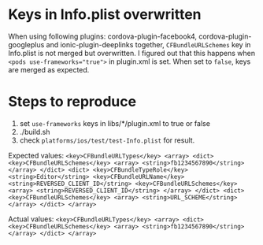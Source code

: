 # Keys in Info.plist overwritten 

When using following plugins: cordova-plugin-facebook4, cordova-plugin-googleplus and ionic-plugin-deeplinks together, `CFBundleURLSchemes` key in Info.plist is not merged but overwritten.
I figured out that this happens when `<pods use-frameworks="true">` in plugin.xml is set. When set to `false`, keys are merged as expected.

# Steps to reproduce

1. set `use-frameworks` keys in libs/*/plugin.xml to true or false
2. ./build.sh
3. check `platforms/ios/test/test-Info.plist` for result. 

Expected values:
`
<key>CFBundleURLTypes</key>
<array>
    <dict>
        <key>CFBundleURLSchemes</key>
        <array>
            <string>fb1234567890</string>
        </array>
    </dict>
    <dict>
        <key>CFBundleTypeRole</key>
        <string>Editor</string>
        <key>CFBundleURLName</key>
        <string>REVERSED_CLIENT_ID</string>
        <key>CFBundleURLSchemes</key>
        <array>
            <string>REVERSED_CLIENT_ID</string>
        </array>
    </dict>
    <dict>
        <key>CFBundleURLSchemes</key>
        <array>
            <string>URL_SCHEME</string>
        </array>
    </dict>
</array>
`

Actual values:
`
<key>CFBundleURLTypes</key>
<array>
    <dict>
        <key>CFBundleURLSchemes</key>
        <array>
            <string>fb1234567890</string>
        </array>
    </dict>
</array>
`

